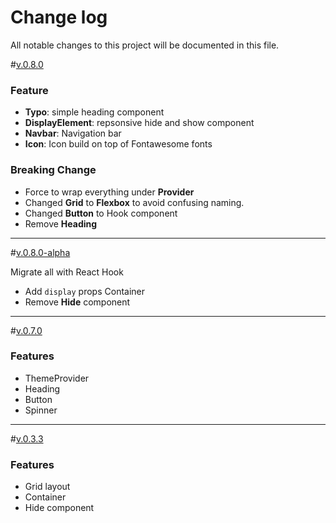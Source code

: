 # Change log

All notable changes to this project will be documented in this file.

<a name="0.8.0"></a>#[v.0.8.0]()

### Feature

- **Typo**: simple heading component
- **DisplayElement**: repsonsive hide and show component
- **Navbar**: Navigation bar
- **Icon**: Icon build on top of Fontawesome fonts

### Breaking Change

- Force to wrap everything under **Provider**
- Changed **Grid** to **Flexbox** to avoid confusing naming.
- Changed **Button** to Hook component
- Remove **Heading**

---

<a name="0.8.0-alpha"></a>#[v.0.8.0-alpha]()

Migrate all with React Hook

- Add `display` props Container
- Remove **Hide** component

---

<a name="0.7.0"></a>#[v.0.7.0]()

### Features

- ThemeProvider
- Heading
- Button
- Spinner

---

<a name="0.3.3"></a> #[v.0.3.3](https://github.com/we-mak/w-design/compare/hotfix/0.3.2...master)

### Features

- Grid layout
- Container
- Hide component
